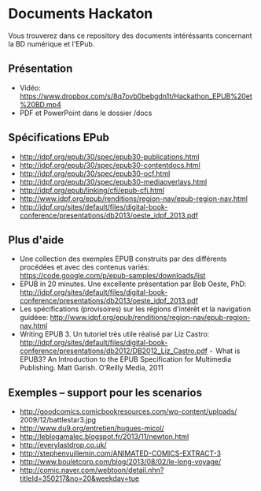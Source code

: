 Documents Hackaton
==================

Vous trouverez dans ce repository des documents intéréssants concernant la BD numérique et l'EPub.

Présentation
------------

 - Vidéo: https://www.dropbox.com/s/8q7ovb0bebgdn1t/Hackathon_EPUB%20et%20BD.mp4
 - PDF et PowerPoint dans le dossier /docs
 

Spécifications EPub
-------------------

 - http://idpf.org/epub/30/spec/epub30-publications.html
 - http://idpf.org/epub/30/spec/epub30-contentdocs.html
 - http://idpf.org/epub/30/spec/epub30-ocf.html
 - http://idpf.org/epub/30/spec/epub30-mediaoverlays.html
 - http://idpf.org/epub/linking/cfi/epub-cfi.html
 - http://www.idpf.org/epub/renditions/region-nav/epub-region-nav.html
 - http://idpf.org/sites/default/files/digital-book-conference/presentations/db2013/oeste_idpf_2013.pdf


Plus d'aide
-----------

 - Une collection des exemples EPUB construits par des différents procédées et avec des contenus variés: https://code.google.com/p/epub-samples/downloads/list 
 - EPUB in 20 minutes. Une excellente présentation par Bob Oeste, PhD: http://idpf.org/sites/default/files/digital-book-conference/presentations/db2013/oeste_idpf_2013.pdf 
 - Les spécifications (provisoires) sur les régions d’intérêt et la navigation guidéee: http://www.idpf.org/epub/renditions/region-nav/epub-region-nav.html 
 - Writing EPUB 3. Un tutoriel très utile réalisé par Liz Castro: http://idpf.org/sites/default/files/digital-book-conference/presentations/db2012/DB2012_Liz_Castro.pdf 
 -  What is EPUB3? An Introduction to the EPUB Specification for Multimedia Publishing. Matt Garish. O’Reilly Media, 2011 

 
Exemples – support pour les scenarios 
------------------------------------

 - http://goodcomics.comicbookresources.com/wp-content/uploads/
2009/12/battlestar3.jpg 
 - http://www.du9.org/entretien/hugues-micol/ 
 - http://leblogamalec.blogspot.fr/2013/11/newton.html 
 - http://everylastdrop.co.uk/ 
 - http://stephenvuillemin.com/ANIMATED-COMICS-EXTRACT-3 
 - http://www.bouletcorp.com/blog/2013/08/02/le-long-voyage/ 
 - http://comic.naver.com/webtoon/detail.nhn?titleId=350217&no=20&weekday=tue


